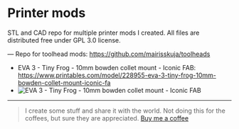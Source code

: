 # Printer mods

STL and CAD repo for multiple printer mods I created.
All files are distributed free under GPL 3.0 license.

— Repo for toolhead mods: https://github.com/mairisskuja/toolheads
- EVA 3 - Tiny Frog - 10mm bowden collet mount - Iconic FAB: https://www.printables.com/model/228955-eva-3-tiny-frog-10mm-bowden-collet-mount-iconic-fa
- ![EVA 3 - Tiny Frog - 10mm bowden collet mount - Iconic FAB]([https://media.printables.com/media/prints/228955/stls/2085677_f357a2e3-65fa-4397-abde-2a03f8490a88/thumbs/cover/640x480/png/eva-3-tiny-frog-10mm-bowden-collet-mount-iconic-l_preview.webp])

___________________________________________________
>I create some stuff and share it with the world. Not doing this for the coffees, but sure they are appreciated.
>[Buy me a coffee](https://www.buymeacoffee.com/iconicfab)


